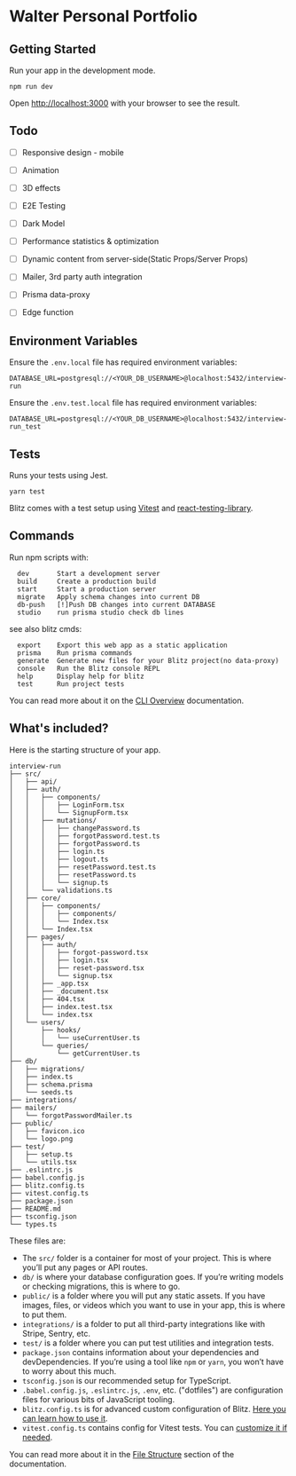 
# ****Walter Personal Portfolio****

## Getting Started

Run your app in the development mode.

```
npm run dev
```

Open [http://localhost:3000](http://localhost:3000) with your browser to see the result.

## Todo
- [ ] Responsive design - mobile
- [ ] Animation
- [ ] 3D effects
- [ ] E2E Testing
- [ ] Dark Model
- [ ] Performance statistics & optimization

- [ ] Dynamic content from server-side(Static Props/Server Props)
- [ ] Mailer, 3rd party auth integration

- [ ] Prisma data-proxy
- [ ] Edge function

## Environment Variables

Ensure the `.env.local` file has required environment variables:

```
DATABASE_URL=postgresql://<YOUR_DB_USERNAME>@localhost:5432/interview-run
```

Ensure the `.env.test.local` file has required environment variables:

```
DATABASE_URL=postgresql://<YOUR_DB_USERNAME>@localhost:5432/interview-run_test
```

## Tests

Runs your tests using Jest.

```
yarn test
```

Blitz comes with a test setup using [Vitest](https://vitest.dev/) and [react-testing-library](https://testing-library.com/).

## Commands

Run npm scripts with:

```
  dev       Start a development server
  build     Create a production build
  start     Start a production server
  migrate   Apply schema changes into current DB
  db-push   [!]Push DB changes into current DATABASE
  studio    run prisma studio check db lines
```
see also blitz cmds:
```
  export    Export this web app as a static application
  prisma    Run prisma commands
  generate  Generate new files for your Blitz project(no data-proxy)
  console   Run the Blitz console REPL
  help      Display help for blitz
  test      Run project tests
```
You can read more about it on the [CLI Overview](https://blitzjs.com/docs/cli-overview) documentation.

## What's included?

Here is the starting structure of your app.

```
interview-run
├── src/
│   ├── api/
│   ├── auth/
│   │   ├── components/
│   │   │   ├── LoginForm.tsx
│   │   │   └── SignupForm.tsx
│   │   ├── mutations/
│   │   │   ├── changePassword.ts
│   │   │   ├── forgotPassword.test.ts
│   │   │   ├── forgotPassword.ts
│   │   │   ├── login.ts
│   │   │   ├── logout.ts
│   │   │   ├── resetPassword.test.ts
│   │   │   ├── resetPassword.ts
│   │   │   └── signup.ts
│   │   └── validations.ts
│   ├── core/
│   │   ├── components/
│   │   │   ├── components/
│   │   │   └── Index.tsx
│   │   └── Index.tsx
│   ├── pages/
│   │   ├── auth/
│   │   │   ├── forgot-password.tsx
│   │   │   ├── login.tsx
│   │   │   ├── reset-password.tsx
│   │   │   └── signup.tsx
│   │   ├── _app.tsx
│   │   ├── _document.tsx
│   │   ├── 404.tsx
│   │   ├── index.test.tsx
│   │   └── index.tsx
│   └── users/
│       ├── hooks/
│       │   └── useCurrentUser.ts
│       └── queries/
│           └── getCurrentUser.ts
├── db/
│   ├── migrations/
│   ├── index.ts
│   ├── schema.prisma
│   └── seeds.ts
├── integrations/
├── mailers/
│   └── forgotPasswordMailer.ts
├── public/
│   ├── favicon.ico
│   └── logo.png
├── test/
│   ├── setup.ts
│   └── utils.tsx
├── .eslintrc.js
├── babel.config.js
├── blitz.config.ts
├── vitest.config.ts
├── package.json
├── README.md
├── tsconfig.json
└── types.ts
```

These files are:

- The `src/` folder is a container for most of your project. This is where you’ll put any pages or API routes.
- `db/` is where your database configuration goes. If you’re writing models or checking migrations, this is where to go.
- `public/` is a folder where you will put any static assets. If you have images, files, or videos which you want to use in your app, this is where to put them.
- `integrations/` is a folder to put all third-party integrations like with Stripe, Sentry, etc.
- `test/` is a folder where you can put test utilities and integration tests.
- `package.json` contains information about your dependencies and devDependencies. If you’re using a tool like `npm` or `yarn`, you won’t have to worry about this much.
- `tsconfig.json` is our recommended setup for TypeScript.
- `.babel.config.js`, `.eslintrc.js`, `.env`, etc. ("dotfiles") are configuration files for various bits of JavaScript tooling.
- `blitz.config.ts` is for advanced custom configuration of Blitz. [Here you can learn how to use it](https://blitzjs.com/docs/blitz-config).
- `vitest.config.ts` contains config for Vitest tests. You can [customize it if needed](https://vitejs.dev/config/).

You can read more about it in the [File Structure](https://blitzjs.com/docs/file-structure) section of the documentation.
